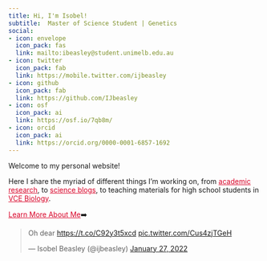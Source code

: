 ```yaml
---
title: Hi, I'm Isobel!
subtitle:  Master of Science Student | Genetics 
social:
- icon: envelope
  icon_pack: fas
  link: mailto:ibeasley@student.unimelb.edu.au
- icon: twitter
  icon_pack: fab
  link: https://mobile.twitter.com/ijbeasley
- icon: github
  icon_pack: fab
  link: https://github.com/IJbeasley
- icon: osf
  icon_pack: ai
  link: https://osf.io/7qb8m/
- icon: orcid
  icon_pack: ai
  link: https://orcid.org/0000-0001-6857-1692
---
```

Welcome to my personal website!  

Here I share the myriad of different things I’m working on, from <a href='/research' style="color:#D90429">academic research</a>, to <a href = "/writing" style="color:#D90429">science blogs</a>, to teaching materials for high school students in <a href = "/vce-biology" style="color:#D90429">VCE Biology</a>.

<a href = "../#about" style="color:#D90429"> Learn More About Me</a>:arrow_right:

<p> </p>


<blockquote class="twitter-tweet" data-width="600"><p lang="en" dir="ltr">Oh dear <a href="https://t.co/C92y3t5xcd">https://t.co/C92y3t5xcd</a> <a href="https://t.co/Cus4zjTGeH">pic.twitter.com/Cus4zjTGeH</a></p>&mdash; Isobel Beasley (@ijbeasley) <a href="https://twitter.com/ijbeasley/status/1486523063235538949?ref_src=twsrc%5Etfw">January 27, 2022</a></blockquote> <script async src="https://platform.twitter.com/widgets.js" charset="utf-8"></script>




<p>&nbsp;</p> 
<p>&nbsp;</p> 

